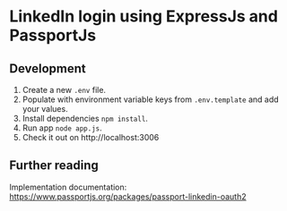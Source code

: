 # LinkedIn login using ExpressJs and PassportJs

## Development

1. Create a new `.env` file.
2. Populate with environment variable keys from `.env.template` and add your values.
3. Install dependencies `npm install`.
4. Run app `node app.js`.
5. Check it out on http://localhost:3006

## Further reading
Implementation documentation: https://www.passportjs.org/packages/passport-linkedin-oauth2

